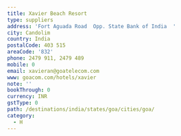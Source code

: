 ```yaml
---
title: Xavier Beach Resort
type: suppliers
address: 'Fort Aguada Road  Opp. State Bank of India  '
city: Candolim
country: India
postalCode: 403 515
areaCode: '832'
phone: 2479 911, 2479 489
mobile: 0
email: xavieran@goatelecom.com
www: goacom.com/hotels/xavier
note: ''
bookThrough: 0
currency: INR
gstType: 0
path: /destinations/india/states/goa/cities/goa/
category:
  - H
---
```



